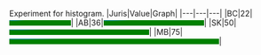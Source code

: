 <style>
table th:first-of-type {
  width: 10%;
}
table th:nth-of-type(2) {
  width: 10%;
}
table th:nth-of-type(3) {
  width: 80%;
}
</style>

Experiment for histogram.
|Juris|Value|Graph|
|---|---|---|
|BC|22|<img src="green.gif" height="10" width="22%" alt='22'>|
|AB|36|<img src="green.gif" height="10" width="36%" alt='36'>|
|SK|50|<img src="green.gif" height="10" width="50%" alt='50'>|
|MB|75|<img src="green.gif" height="10" width="75%" alt='75'>|